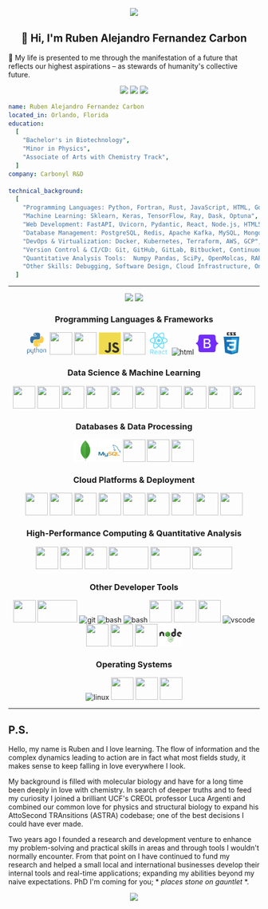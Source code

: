 <p align="center">
  <img src="https://capsule-render.vercel.app/api?type=waving&color=gradient&height=100&section=header&text=Think%20Unearth%20Manifest&fontSize=60&animation=fadeIn"/>
</p>
<h2 align="center">👋 Hi, I'm Ruben Alejandro Fernandez Carbon</h2>

 🌱 My life is presented to me through the manifestation of a future that reflects our highest aspirations – as stewards of humanity's collective future.

<div align="center">
<img src="https://github.com/Bucanero06/Bucanero06/assets/60953006/121804dc-93ef-40d7-9c0f-86e07a192cab" height="300">
<img src="https://github.com/Bucanero06/Bucanero06/assets/60953006/2c06251e-b616-45e1-8d11-36a94d2aadfe" height="300">
<img src="https://github.com/user-attachments/assets/4df2080b-d7a2-4ee9-9051-c60c03032bb9" height="300">
</div>


```yaml
name: Ruben Alejandro Fernandez Carbon
located_in: Orlando, Florida
education:
  [
    "Bachelor's in Biotechnology",
    "Minor in Physics",
    "Associate of Arts with Chemistry Track",
  ]
company: Carbonyl R&D

technical_background:
  [
    "Programming Languages: Python, Fortran, Rust, JavaScript, HTML, Go",
    "Machine Learning: Sklearn, Keras, TensorFlow, Ray, Dask, Optuna",
    "Web Development: FastAPI, Uvicorn, Pydantic, React, Node.js, HTML5, CSS3, Bootstrap",
    "Database Management: PostgreSQL, Redis, Apache Kafka, MySQL, MongoDB, Firestore",
    "DevOps & Virtualization: Docker, Kubernetes, Terraform, AWS, GCP",
    "Version Control & CI/CD: Git, GitHub, GitLab, Bitbucket, Continuous Integration, and Deployment Concepts",
    "Quantitative Analysis Tools:  Numpy Pandas, SciPy, OpenMolcas, RAPIDS, Ray, Dask, DensityPy, Vectorbt, DensityPy",
    "Other Skills: Debugging, Software Design, Cloud Infrastructure, Only Use Linux, Unit Testing"
  ]
```

---  

<p align="center">
  <img src="https://github-readme-stats.vercel.app/api/top-langs/?username=Bucanero06&hide=jupyter%20notebook&layout=donut&langs_count=5" width="400" />
  <img src="https://github.com/Bucanero06/Bucanero06/assets/60953006/e9e8a290-9e74-4d45-96ae-4114e423f637" width="400" />
</p>

<div align="center">
  <h3 align="center">Programming Languages & Frameworks</h3>
  <img src="https://raw.githubusercontent.com/devicons/devicon/master/icons/python/python-original-wordmark.svg" alt="python" width="45" height="45"/>
  <img src="https://upload.wikimedia.org/wikipedia/commons/thumb/b/b8/Fortran_logo.svg/255px-Fortran_logo.svg.png?20201010021443" width="45" height="45"/>     
  <img src="https://rust-lang.org/logos/rust-logo-512x512.png" width="45" height="45"/>  
  <img src="https://raw.githubusercontent.com/devicons/devicon/master/icons/javascript/javascript-original.svg" alt="javascript" width="45" height="45"/>
  <img src="https://cdn.jsdelivr.net/gh/devicons/devicon/icons/cplusplus/cplusplus-original.svg" width="45" height="45"/>
  <img src="https://raw.githubusercontent.com/devicons/devicon/master/icons/react/react-original-wordmark.svg" alt="react" width="45" height="45"/>
  <img src="https://cdn.jsdelivr.net/gh/devicons/devicon/icons/html5/html5-original.svg" alt="html" width="45" height="45"/>
  <img src="https://raw.githubusercontent.com/devicons/devicon/master/icons/bootstrap/bootstrap-plain.svg" alt="bootstrap" width="45" height="45"/>
  <img src="https://raw.githubusercontent.com/devicons/devicon/master/icons/css3/css3-original-wordmark.svg" alt="css3" width="45" height="45"/>

  <h3 align="center">Data Science & Machine Learning</h3>
  <img src="https://upload.wikimedia.org/wikipedia/commons/thumb/b/b2/SCIPY_2.svg/1200px-SCIPY_2.svg.png" width="45" height="45"/>
  <img src="https://upload.wikimedia.org/wikipedia/commons/thumb/0/05/Scikit_learn_logo_small.svg/1280px-Scikit_learn_logo_small.svg.png" width="45" height="45"/>
  <img src="https://rapids.ai/images/dask_logo.png" width="45" height="45"/>
  <img src="https://assets-global.website-files.com/5f6bc60e665f54db361e52a9/5f6bc60e665f54a3b11e53fc_logo_keras.png" width="45" height="45"/>
  <img src="https://cdn.jsdelivr.net/gh/devicons/devicon/icons/tensorflow/tensorflow-original.svg" width="45" height="45"/>
  <img src="https://upload.wikimedia.org/wikipedia/commons/thumb/1/10/PyTorch_logo_icon.svg/1200px-PyTorch_logo_icon.svg.png" width="45" height="45"/>
  <img src="https://images.ctfassets.net/bguokct8bxgd/36XNGCurPrJ5T8H1xMe9Be/4d2518228938f627a3805521ba8d7c4e/logo-ray.png" width="45" height="45"/>
  <img src="https://rapids.ai/assets/images/RAPIDS-logo-purple.png" width="45" height="45"/>
  <img src="https://cdn.jsdelivr.net/gh/devicons/devicon/icons/pandas/pandas-original-wordmark.svg" width="45" height="45"/>
  <img src="https://cdn.jsdelivr.net/gh/devicons/devicon/icons/numpy/numpy-original-wordmark.svg" width="45" height="45"/>

  <h3 align="center">Databases & Data Processing</h3>
  <img src="https://raw.githubusercontent.com/devicons/devicon/master/icons/mongodb/mongodb-original.svg" alt="mongodb" width="45" height="45"/>
  <img src="https://raw.githubusercontent.com/devicons/devicon/master/icons/mysql/mysql-original-wordmark.svg" alt="mysql" width="45" height="45"/>
  <img src="https://cdn.jsdelivr.net/gh/devicons/devicon/icons/postgresql/postgresql-original-wordmark.svg" width="45" height="45"/>
  <img src="https://cdn.jsdelivr.net/gh/devicons/devicon/icons/redis/redis-original-wordmark.svg" width="45" height="45"/>
  <img src="https://res.cloudinary.com/canonical/image/fetch/f_auto,q_auto,fl_sanitize,w_178,h_287/https://assets.ubuntu.com/v1/ce971717-Kafka-logo-badge-white.svg" width="45" height="45"/>

  <h3 align="center">Cloud Platforms & Deployment</h3>
  <img src="https://cdn.jsdelivr.net/gh/devicons/devicon/icons/googlecloud/googlecloud-original-wordmark.svg" width="45" height="45"/>
  <img src="https://cdn.jsdelivr.net/gh/devicons/devicon/icons/amazonwebservices/amazonwebservices-plain-wordmark.svg" width="45" height="45"/>
  <img src="https://cdn.jsdelivr.net/gh/devicons/devicon/icons/firebase/firebase-plain-wordmark.svg" width="45" height="45"/>
  <img src="https://pipedream.com/s.v0/app_1dBhP3/logo/96" width="45" height="45"/>
  <img src="https://cdn.jsdelivr.net/gh/devicons/devicon/icons/heroku/heroku-original-wordmark.svg" width="45" height="45"/>
  <img src="https://cdn.jsdelivr.net/gh/devicons/devicon/icons/digitalocean/digitalocean-original-wordmark.svg" width="45" height="45"/>
  <img src="https://cdn.jsdelivr.net/gh/devicons/devicon/icons/docker/docker-original.svg" width="45" height="45"/>
  <img src="https://huggingface.co/datasets/huggingface/brand-assets/resolve/main/hf-logo.png" width="45" height="45"/>
  <img src="https://cdn.jsdelivr.net/gh/devicons/devicon/icons/kubernetes/kubernetes-plain.svg" width="45" height="45"/>

  <h3 align="center">High-Performance Computing & Quantitative Analysis</h3>
  <img src="https://cdn.jsdelivr.net/gh/devicons/devicon/icons/matlab/matlab-original.svg" width="45" height="45"/>
  <img src="https://perso.ens-lyon.fr/martin.verot/images/molcas_logo.png" width="45" height="45"/>
  <img src="https://lastmile-ai.com/wp-content/uploads/2019/09/tools-numba-icon.png" width="45" height="45"/>
  <img src="https://upload.wikimedia.org/wikipedia/commons/8/8a/Plotly-logo.png" width="80" height="45"/>
  <img src="https://nautilustrader.io/_next/image?url=%2F_next%2Fstatic%2Fmedia%2Fnautilus-logo-sm.7c6c9055.png&w=1920&q=75" width="80" height="45"/>
  <img src="https://vectorbt.dev/assets/logo/header.svg" width="80" height="45"/>

  <h3 align="center">Other Developer Tools</h3>
  <img src="https://cdn.jsdelivr.net/gh/devicons/devicon/icons/fastapi/fastapi-original-wordmark.svg" width="45" height="45"/>
  <img src="https://www.sequoiacap.com/wp-content/uploads/sites/6/2023/08/name-and-logo-path.svg" width="80" height="45"/>
  <img src="https://cdn.jsdelivr.net/gh/devicons/devicon/icons/git/git-original.svg" alt="git" width="45" height="45"/>
  <img src="https://cdn.jsdelivr.net/gh/devicons/devicon/icons/bash/bash-original.svg" alt="bash" width="45" height="45"/>
  <img src="https://upload.wikimedia.org/wikipedia/commons/thumb/6/64/PyPI_logo.svg/1200px-PyPI_logo.svg.png" alt="bash" width="45" height="45"/>
  <img src="https://upload.wikimedia.org/wikipedia/commons/thumb/b/ba/Stripe_Logo%2C_revised_2016.svg/2560px-Stripe_Logo%2C_revised_2016.svg.png" width="45" height="45"/>

  <img src="https://upload.wikimedia.org/wikipedia/commons/thumb/0/04/ChatGPT_logo.svg/2048px-ChatGPT_logo.svg.png" width="45" height="45"/>  
  <img src="https://cdn.jsdelivr.net/gh/devicons/devicon/icons/django/django-plain.svg" width="45" height="45"/>
  <img src="https://cdn.jsdelivr.net/gh/devicons/devicon/icons/vscode/vscode-original.svg" alt="vscode" width="45" height="45"/>
  <img src="https://cdn.jsdelivr.net/gh/devicons/devicon/icons/pycharm/pycharm-original.svg" width="45" height="45"/>
  <img src="https://cdn.jsdelivr.net/gh/devicons/devicon/icons/anaconda/anaconda-original-wordmark.svg" width="45" height="45"/>
  <img src="https://cdn.jsdelivr.net/gh/devicons/devicon/icons/jupyter/jupyter-original-wordmark.svg" width="45" height="45"/>
  <img src="https://raw.githubusercontent.com/devicons/devicon/master/icons/nodejs/nodejs-original-wordmark.svg" alt="nodejs" width="45" height="45"/>

  <h3 align="center">Operating Systems</h3>
  <img src="https://cdn.jsdelivr.net/gh/devicons/devicon/icons/linux/linux-original.svg" alt="linux" width="45" height="45"/>
  <img src="https://cdn.jsdelivr.net/gh/devicons/devicon/icons/debian/debian-original.svg" width="45" height="45"/>
  <img src="https://cdn.jsdelivr.net/gh/devicons/devicon/icons/centos/centos-original.svg" width="45" height="45"/>
  <img src="https://cdn.jsdelivr.net/gh/devicons/devicon/icons/windows8/windows8-original.svg" width="45" height="45"/>
  
</div>

---

## P.S.

Hello, my name is Ruben and I love learning. The flow of information and the complex dynamics leading to action are in fact what most fields study, it makes sense to keep falling in love everywhere I look. 

My background is filled with molecular biology and have for a long time been deeply in love with chemistry. In search of deeper truths and to feed my curiosity I joined a brilliant UCF's CREOL professor Luca Argenti and combined our common love for physics and structural biology to expand his AttoSecond TRAnsitions (ASTRA) codebase; one of the best decisions I could have ever made.

Two years ago I founded a research and development venture to enhance my problem-solving and practical skills in areas and through tools I wouldn't normally encounter. From that point on I have continued to fund my research and helped a small local and international businesses develop their internal tools and real-time applications; expanding my abilities beyond my naive expectations. PhD I'm coming for you; * *places stone on gauntlet* *. 

<p align="center">
  <img src="https://capsule-render.vercel.app/api?type=waving&color=gradient&height=100&section=footer"/>
</p>
